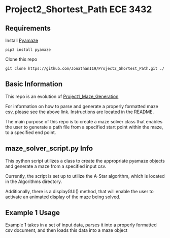 # Project2_Shortest_Path ECE 3432

## Requirements
Install [Pyamaze](https://github.com/MAN1986/pyamaze)

```
pip3 install pyamaze
```

Clone this repo
```
git clone https://github.com/JonathanI19/Project2_Shortest_Path.git ./
```


## Basic Information
This repo is an evolution of [Project1_Maze_Generation](https://github.com/JonathanI19/Project1_Maze_Generation)

For information on how to parse and generate a properly formatted maze csv, please see the above link. Instructions are located in the README.

The main purpose of this repo is to create a maze solver class that enables the user to generate a path file from a specified start point within the maze, to a specified end point.


## maze_solver_script.py Info
This python script utilizes a class to create the appropriate pyamaze objects and generate a maze from a specified input csv.

Currently, the script is set up to utilize the A-Star algorithm, which is located in the Algorithms directory.

Additionally, there is a displayGUI() method, that will enable the user to activate an animated display of the maze being solved.


## Example 1 Usage

Example 1 takes in a set of input data, parses it into a properly formatted csv document, and then loads this data into a maze object

